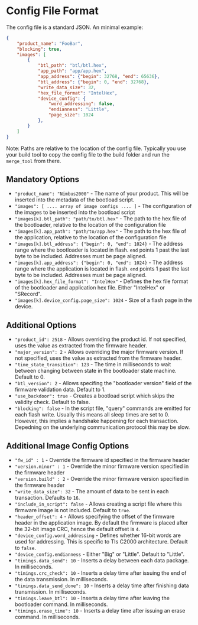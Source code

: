 # Config File Format

The config file is a standard JSON. An minimal example:

```json
{
    "product_name": "FooBar",
    "blocking": true,
    "images": [
        {
            "btl_path": "btl/btl.hex",
            "app_path": "app/app.hex",
            "app_address": {"begin": 32768, "end": 65636},
            "btl_address": {"begin": 0, "end": 32768},
            "write_data_size": 32,
            "hex_file_format": "IntelHex",
            "device_config": {
                "word_addressing": false,
                "endianness": "Little",
                "page_size": 1024
            },
        }
    ]
}
```

Note: Paths are relative to the location of the config file.
Typically you use your build tool to copy the config file to the build folder and run the `merge_tool` from there.

## Mandatory Options

* `"product_name": "Nimbus2000"` - The name of your product. This will be inserted into the metadata of the bootload script.
* `"images": [ .... array of image configs .... ]` - The configuration of the images to be inserted into the bootload script
* `"images[k].btl_path": "path/to/btl.hex"` - The path to the hex file of the bootloader, relative to the location of the configuration file
* `"images[k].app_path": "path/to/app.hex"` - The path to the hex file of the application, relative to the location of the configuration file
* `"images[k].btl_address": {"begin": 0, "end": 1024}` - The address range where the bootloader is located in flash. `end` points 1 past the last byte to be included. Addresses must be page aligned.
* `"images[k].app_address": {"begin": 0, "end": 1024}` - The address range where the application is located in flash. `end` points 1 past the last byte to be included. Addresses must be page aligned.
* `"images[k].hex_file_format": "IntelHex"` - Defines the hex file format of the bootloader and application hex file. Either "IntelHex" or "SRecord".
* `"images[k].device_config.page_size": 1024` - Size of a flash page in the device.

## Additional Options

* `"product_id": 2518` - Allows overriding the product id. If not specified, uses the value as extracted from the firmware header.
* `"major_version": 2` - Allows overriding the major firmware version. If not specified, uses the value as extracted from the firmware header.
* `"time_state_transition": 123` - The time in milliseconds to wait between changing between state in the bootloader state machine. Default to 0.
* `"btl_version": 2` - Allows specifing the "bootloader version" field of the firmware validation data. Default to 1.
* `"use_backdoor": true` - Creates a bootload script which skips the validity check. Default to false.
* `"blocking": false` - In the script file, "query" commands are emitted for each flash write.
    Usually this means all sleep times are set to 0.
    However, this implies a handshake happening for each transaction.
    Depedning on the underlying communication protocol this may be slow.

## Additional Image Config Options

* `"fw_id" : 1` - Override the firmware id specified in the firmware header
* `"version.minor" : 1` - Override the minor firmware version specified in the firmware header
* `"version.build" : 2` - Override the minor firmware version specified in the firmware header
* `"write_data_size": 32` - The amount of data to be sent in each transaction. Defaults to `16`.
* `"include_in_script": false` - Allows creating a script file where this firmware image is not included. Default to `true`.
* `"header_offset": 4` - Allows specifying the offset of the firmware header in the application image.
    By default the firmware is placed after the 32-bit image CRC, hence the default offset is `4`.
* `"device_config.word_addressing` - Defines whether 16-bit words are used for addressing.
    This is specific to TIs C2000 architecture. Default to `false`.
* `"device_config.endianness` - Either "Big" or "Little". Default to "Little".
* `"timings.data_send": 10` - Inserts a delay between each data package. In milliseconds.
* `"timings.crc_check": 10` - Inserts a delay time after issuing the end of the data transmission. In milliseconds.
* `"timings.data_send_done": 10` - Inserts a delay time after finishing data transmission. In milliseconds.
* `"timings.leave_btl": 10` - Inserts a delay time after leaving the bootloader command. In milliseconds.
* `"timings.erase_time": 10` - Inserts a delay time after issuing an erase command. In milliseconds.
